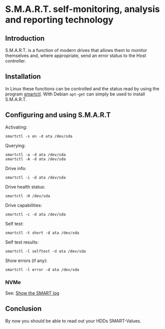 # S.M.A.R.T. self-monitoring, analysis and reporting technology
## Introduction

S.M.A.R.T. is a function of modern drives that allows them to monitor themselves and, where appropriate, send an error status to the Host controller.

## Installation

In Linux these functions can be controlled and the status read by using the program [smartctl](https://sourceforge.net/projects/smartmontools/). With Debian `apt-get` can simply be used to install S.M.A.R.T.

## Configuring and using S.M.A.R.T
Activating:

`smartctl -s on -d ata /dev/sda`

Querying:

```
smartctl -a -d ata /dev/sda
smartctl -A -d ata /dev/sda
```
Drive info:

`smartctl -i -d ata /dev/sda`

Drive health status:

`smartctl -H /dev/sda`

Drive capabilities:

`smartctl -c -d ata /dev/sda`


Self test:

`smartctl -t short -d ata /dev/sda`

Self test results:

`smartctl -l selftest -d ata /dev/sda`

Show errors (if any):

`smartctl -l error -d ata /dev/sda`


### NVMe
See: [Show the SMART log](https://wiki.hetzner.de/index.php/NVMe/en#Show_the_SMART_log)

## Conclusion
By now you should be able to read out your HDDs SMART-Values.